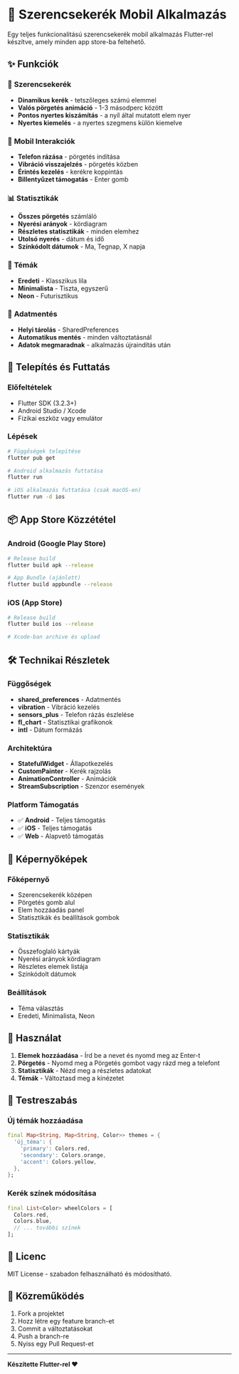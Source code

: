 # 🎯 Szerencsekerék Mobil Alkalmazás

Egy teljes funkcionalitású szerencsekerék mobil alkalmazás Flutter-rel készítve, amely minden app store-ba feltehető.

## ✨ Funkciók

### 🎡 **Szerencsekerék**
- **Dinamikus kerék** - tetszőleges számú elemmel
- **Valós pörgetés animáció** - 1-3 másodperc között
- **Pontos nyertes kiszámítás** - a nyíl által mutatott elem nyer
- **Nyertes kiemelés** - a nyertes szegmens külön kiemelve

### 📱 **Mobil Interakciók**
- **Telefon rázása** - pörgetés indítása
- **Vibráció visszajelzés** - pörgetés közben
- **Érintés kezelés** - kerékre koppintás
- **Billentyűzet támogatás** - Enter gomb

### 📊 **Statisztikák**
- **Összes pörgetés** számláló
- **Nyerési arányok** - kördiagram
- **Részletes statisztikák** - minden elemhez
- **Utolsó nyerés** - dátum és idő
- **Színkódolt dátumok** - Ma, Tegnap, X napja

### 🎨 **Témák**
- **Eredeti** - Klasszikus lila
- **Minimalista** - Tiszta, egyszerű
- **Neon** - Futurisztikus

### 💾 **Adatmentés**
- **Helyi tárolás** - SharedPreferences
- **Automatikus mentés** - minden változtatásnál
- **Adatok megmaradnak** - alkalmazás újraindítás után

## 🚀 Telepítés és Futtatás

### Előfeltételek
- Flutter SDK (3.2.3+)
- Android Studio / Xcode
- Fizikai eszköz vagy emulátor

### Lépések
```bash
# Függőségek telepítése
flutter pub get

# Android alkalmazás futtatása
flutter run

# iOS alkalmazás futtatása (csak macOS-en)
flutter run -d ios
```

## 📦 App Store Közzététel

### Android (Google Play Store)
```bash
# Release build
flutter build apk --release

# App Bundle (ajánlott)
flutter build appbundle --release
```

### iOS (App Store)
```bash
# Release build
flutter build ios --release

# Xcode-ban archive és upload
```

## 🛠️ Technikai Részletek

### Függőségek
- **shared_preferences** - Adatmentés
- **vibration** - Vibráció kezelés
- **sensors_plus** - Telefon rázás észlelése
- **fl_chart** - Statisztikai grafikonok
- **intl** - Dátum formázás

### Architektúra
- **StatefulWidget** - Állapotkezelés
- **CustomPainter** - Kerék rajzolás
- **AnimationController** - Animációk
- **StreamSubscription** - Szenzor események

### Platform Támogatás
- ✅ **Android** - Teljes támogatás
- ✅ **iOS** - Teljes támogatás
- ✅ **Web** - Alapvető támogatás

## 📱 Képernyőképek

### Főképernyő
- Szerencsekerék középen
- Pörgetés gomb alul
- Elem hozzáadás panel
- Statisztikák és beállítások gombok

### Statisztikák
- Összefoglaló kártyák
- Nyerési arányok kördiagram
- Részletes elemek listája
- Színkódolt dátumok

### Beállítások
- Téma választás
- Eredeti, Minimalista, Neon

## 🎯 Használat

1. **Elemek hozzáadása** - Írd be a nevet és nyomd meg az Enter-t
2. **Pörgetés** - Nyomd meg a Pörgetés gombot vagy rázd meg a telefont
3. **Statisztikák** - Nézd meg a részletes adatokat
4. **Témák** - Változtasd meg a kinézetet

## 🔧 Testreszabás

### Új témák hozzáadása
```dart
final Map<String, Map<String, Color>> themes = {
  'új_téma': {
    'primary': Colors.red,
    'secondary': Colors.orange,
    'accent': Colors.yellow,
  },
};
```

### Kerék színek módosítása
```dart
final List<Color> wheelColors = [
  Colors.red,
  Colors.blue,
  // ... további színek
];
```

## 📄 Licenc

MIT License - szabadon felhasználható és módosítható.

## 🤝 Közreműködés

1. Fork a projektet
2. Hozz létre egy feature branch-et
3. Commit a változtatásokat
4. Push a branch-re
5. Nyiss egy Pull Request-et

---

**Készítette Flutter-rel ❤️**

